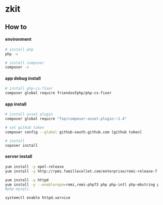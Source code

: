 
# zkit

## How to
 
#### environment
```bash
# install php
php -v

# install composer
composer -v
```

#### app debug install
```bash
# install php-cs-fixer
composer global require friendsofphp/php-cs-fixer
```

#### app install 
```bash
# install asset plugin
composer global require "fxp/composer-asset-plugin:~1.4"

# set github token
composer config --global github-oauth.github.com [github token]

# install
coposer install
```
 
#### server install
```bash
yum install -y epel-release
yum install -y http://rpms.famillecollet.com/enterprise/remi-release-7.rpm

yum install -y httpd
yum install -y --enablerepo=remi,remi-php73 php php-intl php-mbstring php-mysqlnd php-mcrypt
#php-mysqli 

systemctl enable httpd.service

```
